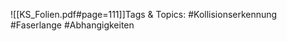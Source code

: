 
![[KS_Folien.pdf#page=111]]Tags & Topics:
   #Kollisionserkennung
   #Faserlange
   #Abhangigkeiten